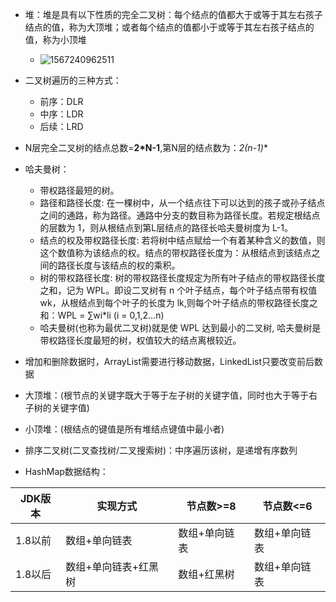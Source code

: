 + 堆：堆是具有以下性质的完全二叉树：每个结点的值都大于或等于其左右孩子结点的值，称为大顶堆；或者每个结点的值都小于或等于其左右孩子结点的值，称为小顶堆
  + ![1567240962511](C:\Users\HP\AppData\Roaming\Typora\typora-user-images\1567240962511.png)
+ 二叉树遍历的三种方式：
  + 前序：DLR
  + 中序：LDR
  + 后续：LRD
+ N层完全二叉树的结点总数=**2*N-1**,第N层的结点数为：**2*\(n-1)**
+ 哈夫曼树：
  + 带权路径最短的树。
  + 路径和路径长度:
    在一棵树中，从一个结点往下可以达到的孩子或孙子结点之间的通路，称为路径。通路中分支的数目称为路径长度。若规定根结点的层数为 1，则从根结点到第L层结点的路径长哈夫曼树度为 L-1。
  + 结点的权及带权路径长度:
    若将树中结点赋给一个有着某种含义的数值，则这个数值称为该结点的权。结点的带权路径长度为：从根结点到该结点之间的路径长度与该结点的权的乘积。
  + 树的带权路径长度:
    树的带权路径长度规定为所有叶子结点的带权路径长度之和，记为 WPL。即设二叉树有 n 个叶子结点，每个叶子结点带有权值 wk，从根结点到每个叶子的长度为 lk,则每个叶子结点的带权路径长度之和：WPL = ∑wi*li (i = 0,1,2...n)
  + 哈夫曼树(也称为最优二叉树)就是使 WPL 达到最小的二叉树, 哈夫曼树是带权路径长度最短的树，权值较大的结点离根较近。
+ 增加和删除数据时，ArrayList需要进行移动数据，LinkedList只要改变前后数据
+ 大顶堆：(根节点的关键字既大于等于左子树的关键字值，同时也大于等于右子树的关键字值)
+ 小顶堆：(根结点的键值是所有堆结点键值中最小者)
+ 排序二叉树(二叉查找树/二叉搜索树)：中序遍历该树，是递增有序数列



+ HashMap数据结构：

| JDK版本 | 实现方式             | 节点数>=8     | 节点数<=6     |
| ------- | -------------------- | ------------- | ------------- |
| 1.8以前 | 数组+单向链表        | 数组+单向链表 | 数组+单向链表 |
| 1.8以后 | 数组+单向链表+红黑树 | 数组+红黑树   | 数组+单向链表 |

